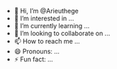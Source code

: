 - 👋 Hi, I’m @Arieuthege
- 👀 I’m interested in ...
- 🌱 I’m currently learning ...
- 💞️ I’m looking to collaborate on ...
- 📫 How to reach me ...
- 😄 Pronouns: ...
- ⚡ Fun fact: ...

<!---
Arieuthege/Arieuthege is a ✨ special ✨ repository because its `README.md` (this file) appears on your GitHub profile.
You can click the Preview link to take a look at your changes.
--->
